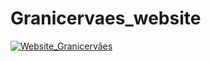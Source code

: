 # Granicervaes_website

[![Website_Granicervães](https://img.shields.io/badge/Portfolio-Visit%20My%20Site-blueviolet?logo=github&logoColor=white&style=flat)](https://granicervaes.pt)
